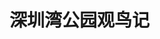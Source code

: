 # 深圳湾公园观鸟记

<PhotoAlbum 
  :featured="{
    src: '/images/2025-03-14-14-26-14.png',
    alt: '红嘴鸥',
    caption: '深圳湾公园的红嘴鸥真的好多呀，好多小朋友在喂他们，但是好像是不允许这样做，这样应该是让他们变懒了，不去找食物。'
  }"
  :photos="[
   {
      src: '/images/2025-03-14-14-26-45.png',
      alt: '海鸥写真'
    },
    {
      src: '/images/2025-03-14-14-26-52.png',
      alt: '海鸥写真',
      caption: '比翼双飞的感觉'
    },
    {
      src: '/images/2025-03-14-14-27-16.png',
      alt: '赤颈鸭',
      caption: '（赤颈鸭）鸭鸭再见'
    },
    {
      src: '/images/2025-03-14-14-27-30.png',
      alt: '海鸥写真'
    },
    {
      src: '/images/2025-03-14-14-27-35.png',
      alt: '海鸥写真'
    },
    {
      src: '/images/2025-03-14-14-27-40.png',
      alt: '海鸥写真'
    },
    {
      src: '/images/2025-03-14-14-27-48.png',
      alt: '海鸥写真'
    }
  ]"
/>
